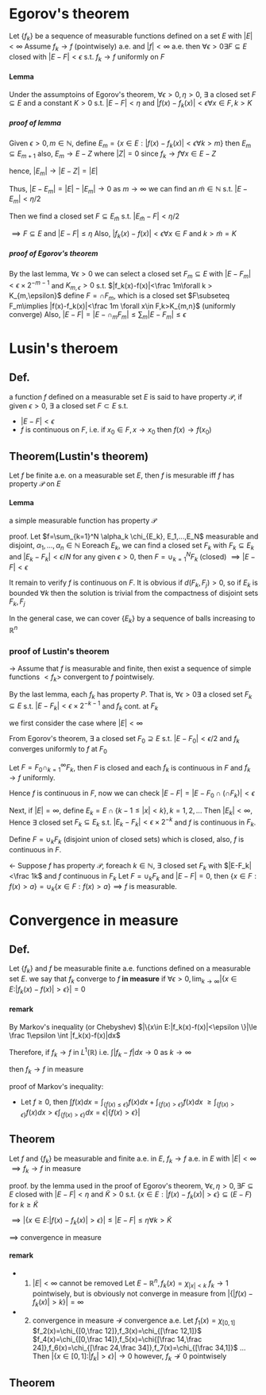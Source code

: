 # Egorov's theorem
Let $\{f_k\}$ be a sequence of measurable functions defined on a set $E$ with $|E|<\infty$
Assume $f_k\to f$ (pointwisely) a.e. and $|f|<\infty$ a.e.
then $\forall \epsilon>0\exists F\subseteq E$ closed with $|E-F|<\epsilon$ s.t. $f_k\to f$ uniformly on $F$

#### Lemma
Under the assumptoins of Egorov's theorem, $\forall \epsilon>0,\eta>0$, $\exists$ a closed set $F\subseteq E$ and a constant $K>0$ s.t. $|E-F|<\eta$ and $|f(x)-f_k(x)|<\epsilon\forall x\in F,k > K$

##### proof of lemma
Given $\epsilon>0, m\in \mathbb N$, define $E_m=\{x\in E:|f(x)-f_k(x)|<\epsilon\forall k>m\}$
then $E_m\subseteq E_{m+1}$
also, $E_m\to E-Z$ where $|Z|=0$ since $f_k\to f\forall x\in E-Z$

hence, $|E_m|\to |E-Z|=|E|$

Thus, $|E-E_m|=|E|-|E_m|\to 0$ as $m\to\infty$
we can find an $\tilde m \in \mathbb N$ s.t. $|E-E_m|<\eta/2$

Then we find a closed set $F\subseteq E_{\tilde m}$ s.t. $|E_{\tilde m} - F| < \eta/2$

$\implies F\subseteq E$ and $|E-F|\le \eta$
Also, $|f_k(x)-f(x)|<\epsilon\forall x\in F$ and $k > \tilde m = K$

##### proof of Egorov's theorem
By the last lemma, $\forall \epsilon>0$ we can select a closed set $F_m\subseteq E$ with $|E-F_m|<\epsilon\times 2^{-m-1}$ and $K_{m,\epsilon}>0$ s.t. $|f_k(x)-f(x)|<\frac 1m\forall k > K_{m,\epsilon}$
define $F=\cap F_m$, which is a closed set
$F\subseteq F_m\implies |f(x)-f_k(x)|<\frac 1m \forall x\in F,k>K_{m,n}$ (uniformly converge)
Also, $|E-F|=|E-\cap_m F_m|\le \sum_m |E-F_m|\le \epsilon$

# Lusin's theroem
## Def.
a function $f$ defined on a measurable set $E$ is said to have property $\mathcal P$, if given $\epsilon>0$, $\exists$ a closed set $F\subset E$ s.t.
- $|E-F|<\epsilon$
- $f$ is continuous on $F$, i.e. if $x_0\in F,x\to x_0$ then $f(x)\to f(x_0)$

## Theorem(Lustin's theorem)
Let $f$ be finite a.e. on a measurable set $E$, then $f$ is mesurable iff $f$ has property $\mathcal P$ on $E$

#### Lemma
a simple measurable function has property $\mathcal P$

proof.
Let $f=\sum_{k=1}^N \alpha_k \chi_{E_k}, E_1,...,E_N$ measurable and disjoint, $\alpha_1,...,\alpha_n\in\mathbb N$
Eoreach $E_k$, we can find a closed set $F_k$ with $F_k\subseteq E_k$ and $|E_k-F_k|<\epsilon/N$
for any given $\epsilon>0$, then $F=\cup_{k=1}^N F_k$ (closed)
$\implies |E-F|<\epsilon$

It remain to verify $f$ is continuous on $F$.
It is obvious if $d(F_k, F_j)>0$, so if $E_k$ is bounded $\forall k$ then the solution is trivial from the compactness of disjoint sets $F_k,F_j$

In the general case, we can cover $\{E_k\}$ by a sequence of balls increasing to $\mathbb R^n$

### proof of Lustin's theorem
$\to$ Assume that $f$ is measurable  and finite, then exist a sequence of simple functions $<f_k>$ convergent to $f$ pointwisely.

By the last lemma, each $f_k$ has property $P$. That is, $\forall \epsilon>0\exists$ a closed set $F_k\subseteq E$ s.t. $|E-F_k|<\epsilon \times 2^{-k-1}$ and $f_k$ cont. at $F_k$

we first consider the case where $|E|<\infty$

From Egorov's theorem, $\exists$ a closed set $F_0\supseteq E$ s.t. $|E-F_0|<\epsilon/2$ and $f_k$ converges uniformly to $f$ at $F_0$

Let $F=F_0\cap_{k=1}^\infty F_k$, then $F$ is closed and each $f_k$ is continuous in $F$ and $f_k\to f$ uniformly.

Hence $f$ is continuous in $F$, now we can check $|E-F|=|E-F_0\cap(\cap F_k)|<\epsilon$

Next, if $|E|=\infty$, define $E_k=E\cap \{k-1\le |x|<k\},k=1,2,...$
Then $|E_k|<\infty$, Hence $\exists$ closed set $F_k\subseteq E_k$ s.t. $|E_k-F_k|<\epsilon \times 2^{-k}$ and $f$ is continuous in $F_k$.

Define $F=\cup_k F_k$ (disjoint union of closed sets) which is closed, also, $f$ is continuous in $F$.


$\gets$
Suppose $f$ has property $\mathcal P$, foreach $k\in\mathbb N$, $\exists$ closed set $F_k$ with $|E-F_k|<\frac 1k$ and $f$ continuous in $F_k$
Let $F=\cup_k F_k$ and $|E-F|=0$, then $\{x\in F:f(x)>a\}=\cup_k\{x\in F:f(x)>a\}\implies f$ is measurable.

# Convergence in measure
## Def.
Let $\{f_k\}$ and $f$ be measurable finite a.e. functions defined on a measurable set $E$.
we say that $f_k$ converge to $f$ **in measure** if $\forall \epsilon>0,\lim_{k\to\infty} |\{ x\in E:|f_k(x)-f(x)|>\epsilon \}| = 0$


#### remark
By Markov's inequality (or Chebyshev)
$|\{x\in E:|f_k(x)-f(x)|<\epsilon \}|\le \frac 1\epsilon \int |f_k(x)-f(x)|dx$

Therefore, if $f_k\to f$ in $L^1(\mathbb R)$ i.e. $\int|f_k-f|dx\to 0$ as $k\to\infty$

then $f_k\to f$ in measure

proof of Markov's inequality:
- Let $f\ge 0$, then $\int f(x)dx=\int_{\{f(x)\le \epsilon\}}f(x)dx+\int_{\{f(x) > \epsilon\}} f(x)dx$
$\ge \int_{\{f(x)>\epsilon\}} f(x)dx >\epsilon\int_{\{f(x)>\epsilon\}}dx=\epsilon |\{f(x)>\epsilon\}|$

## Theorem
Let $f$ and $\{f_k\}$ be measurable and finite a.e. in $E$, $f_k\to f$ a.e. in $E$ with $|E|<\infty$
$\implies f_k\to f$ in measure

proof.
by the lemma used in the proof of Egorov's theorem, $\forall \epsilon,\eta>0,\exists F\subseteq E$ closed with $|E-F|<\eta$ and $\tilde K>0$ s.t.
$\{x\in E:|f(x)-f_k(x)|>\epsilon\}\subseteq (E-F)$ for $k\ge \tilde K$

$\implies |\{x\in E:|f(x)-f_k(x)|>\epsilon\}|\le |E-F|\le \eta\forall k>\tilde K$

$\implies$ convergence in measure

#### remark
- 1. $|E|<\infty$ cannot be removed
Let $E-\mathbb R^n,f_k(x)=\chi_{|x|<k}$
$f_k\to 1$ pointwisely, but is obviously not converge in measure from $|\{|f(x)-f_k(x)|>k\}|=\infty$

- 2. convergence in measure $\not\to$ convergence a.e.
Let $f_1(x)=\chi_{[0,1]}$
$f_2(x)=\chi_{[0,\frac 12]},f_3(x)=\chi_{[\frac 12,1]}$
$f_4(x)=\chi_{[0,\frac 14]},f_5(x)=\chi{[\frac 14,\frac 24]},f_6(x)=\chi_{[\frac 24,\frac 34]},f_7(x)=\chi_{[\frac 34,1]}$
...
Then $|\{x\in[0,1]:|f_k|>\epsilon\}|\to 0$
however, $f_k\not\to 0$ pointwisely

## Theorem
